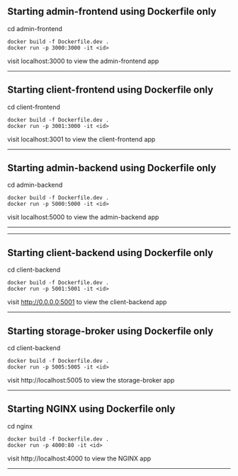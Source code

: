 ## Starting admin-frontend using Dockerfile only

cd admin-frontend

```shell
docker build -f Dockerfile.dev .
docker run -p 3000:3000 -it <id>
```

visit localhost:3000 to view the admin-frontend app

---

## Starting client-frontend using Dockerfile only

cd client-frontend

```shell
docker build -f Dockerfile.dev .
docker run -p 3001:3000 -it <id>
```

visit localhost:3001 to view the client-frontend app

---

## Starting admin-backend using Dockerfile only

cd admin-backend

```shell
docker build -f Dockerfile.dev .
docker run -p 5000:5000 -it <id>
```

visit localhost:5000 to view the admin-backend app

---

---

## Starting client-backend using Dockerfile only

cd client-backend

```shell
docker build -f Dockerfile.dev .
docker run -p 5001:5001 -it <id>
```

visit http://0.0.0.0:5001 to view the client-backend app

---

## Starting storage-broker using Dockerfile only

cd client-backend

```shell
docker build -f Dockerfile.dev .
docker run -p 5005:5005 -it <id>
```

visit http://localhost:5005 to view the storage-broker app

---

## Starting NGINX using Dockerfile only

cd nginx

```shell
docker build -f Dockerfile.dev .
docker run -p 4000:80 -it <id>
```

visit http://localhost:4000 to view the NGINX app

---

